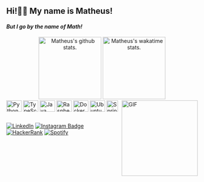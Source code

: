 ## Hi!👋🏻 My name is Matheus!
#### *But I go by the name of Math!*

<div align="center">
    <img alt="Matheus's github stats." height="165em" src="https://github-readme-stats.vercel.app/api?username=matheus-srego&theme=discord_old_blurple&show_icons=true" />
    <img alt="Matheus's wakatime stats." height="165em" src="https://github-readme-stats.vercel.app/api/top-langs/?username=matheus-srego&theme=discord_old_blurple&layout=compact" />
</div>

<div style="display: inline_block">
    <img alt="Python" align="center" height="30" width="40" src="https://raw.github.com/devicons/devicon/master/icons/python/python-original.svg">
    <img alt="TypeScript" align="center" height="30" width="40" src="https://raw.github.com/devicons/devicon/master/icons/typescript/typescript-original.svg">
    <img alt="Java" align="center" height="30" width="40" src="https://raw.github.com/devicons/devicon/master/icons/java/java-original.svg">
    <img alt="Raspberry Pi" align="center" height="30" width="40" src="https://raw.github.com/devicons/devicon/master/icons/raspberrypi/raspberrypi-original.svg">
    <img alt="Docker" align="center" height="30" width="40" src="https://raw.github.com/devicons/devicon/master/icons/docker/docker-original.svg">
    <img alt="Ubuntu" align="center" height="30" width="40" src="https://raw.github.com/devicons/devicon/master/icons/ubuntu/ubuntu-plain.svg">
    <img alt="Spring Framework" align="center" height="30" width="30" src="https://raw.github.com/devicons/devicon/master/icons/spring/spring-original.svg">
    <img alt="GIF" align="right" height="200" src="https://64.media.tumblr.com/326bc54caa2090814437d5f1684d2d09/7d87e098057c7c6e-9a/s540x810/4e9ca71b10fddcce4d0d519023ea24301bdde30f.gif">
</div>

##

<div>

[![LinkedIn](https://img.shields.io/badge/LinkedIn-0077B5?style=for-the-badge&logo=linkedin&logoColor=white)](https://www.linkedin.com/in/matheus-silva-rego/)
[![Instagram Badge](https://img.shields.io/badge/Instagram-E4405F?style=for-the-badge&logo=instagram&logoColor=white)](https://instagram.com/math.srego/)
[![HackerRank](https://img.shields.io/badge/-Hackerrank-2EC866?style=for-the-badge&logo=HackerRank&logoColor=white)](https://www.hackerrank.com/matheus_srego)
[![Spotify](https://img.shields.io/badge/Spotify-1ED760?&style=for-the-badge&logo=spotify&logoColor=black)](https://open.spotify.com/user/matthew_27-br)

</div>